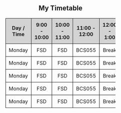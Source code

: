 <!DOCTYPE html>
<html>
<head>
    <title>Basic Timetable</title>
    <style>
        table {
            border-collapse: collapse;
            width: 70%;
            margin: 20px auto;
            text-align: center;
        }
        th, td {
            border: 1px solid black;
            padding: 10px;
        }
        th {
            background-color: lightgray;
        }
    </style>
</head>
<body>
    <h2 style="text-align:center;">My Timetable</h2>
    <table>
        <tr>
            <th>Day / Time</th>
            <th>9:00 - 10:00</th>
            <th>10:00 - 11:00</th>
            <th>11:00 - 12:00</th>
            <th>12:00 - 1:00</th>
            <th>2:00 - 3:00</th>
            <th>3:00 - 4:00</th>
        </tr>
        <tr>
            <td>Monday</td>
            <td>FSD</td>
            <td>FSD</td>
            <td>BCS055</td>
            <td>Break</td>
            <td>BCS501</td>
            <td>ML</td>
        </tr>
        <tr>
            <td>Monday</td>
            <td>FSD</td>
            <td>FSD</td>
            <td>BCS055</td>
            <td>Break</td>
            <td>BCS501</td>
            <td>ML</td>
        </tr>
         <tr>
            <td>Monday</td>
            <td>FSD</td>
            <td>FSD</td>
            <td>BCS055</td>
            <td>Break</td>
            <td>BCS501</td>
            <td>ML</td>
        </tr>
       <tr>
            <td>Monday</td>
            <td>FSD</td>
            <td>FSD</td>
            <td>BCS055</td>
            <td>Break</td>
            <td>BCS501</td>
            <td>ML</td>
        </tr>
       <tr>
            <td>Monday</td>
            <td>FSD</td>
            <td>FSD</td>
            <td>BCS055</td>
            <td>Break</td>
            <td>BCS501</td>
            <td>ML</td>
        </tr>
    </table>
</body>
</html>
